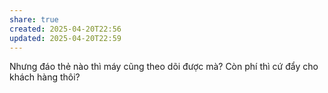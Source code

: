 ```yaml
---
share: true
created: 2025-04-20T22:56
updated: 2025-04-20T22:59
---
```

Nhưng đáo thẻ nào thì máy cũng theo dõi được mà? Còn phí thì cứ đẩy cho khách hàng thôi? 